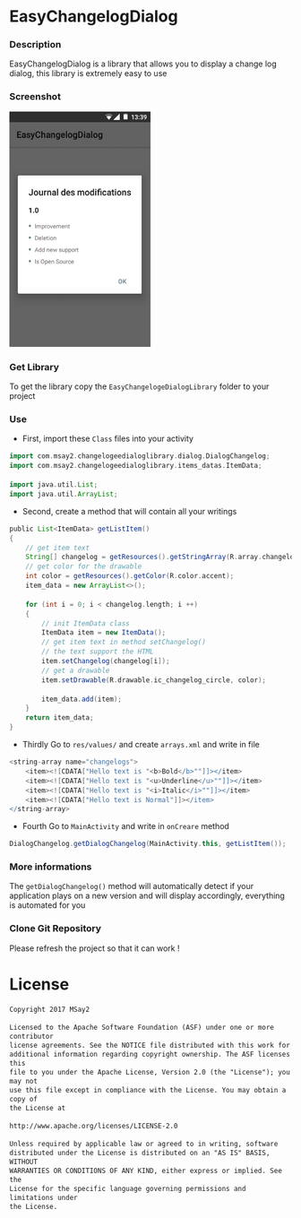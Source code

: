 # EasyChangelogDialog

### Description
EasyChangelogDialog is a library that allows you to display a change log dialog, this library is extremely easy to use

### Screenshot
<img src="screenshots/screen_01.png" width="50%">

### Get Library
To get the library copy the ```EasyChangelogeDialogLibrary``` folder to your project

### Use
* First, import these ```Class``` files into your activity

```gradle
import com.msay2.changelogeedialoglibrary.dialog.DialogChangelog;
import com.msay2.changelogeedialoglibrary.items_datas.ItemData;

import java.util.List;
import java.util.ArrayList;
```

* Second, create a method that will contain all your writings

```gradle
public List<ItemData> getListItem()
{
	// get item text
	String[] changelog = getResources().getStringArray(R.array.changelogs);
	// get color for the drawable
	int color = getResources().getColor(R.color.accent);
	item_data = new ArrayList<>();
		
	for (int i = 0; i < changelog.length; i ++)
	{
		// init ItemData class
		ItemData item = new ItemData();
		// get item text in method setChangelog()
		// the text support the HTML
		item.setChangelog(changelog[i]);
		// get a drawable
		item.setDrawable(R.drawable.ic_changelog_circle, color);
			
		item_data.add(item);
	}
	return item_data;
}
```

* Thirdly Go to ```res/values/``` and create ```arrays.xml``` and write in file 

```gradle
<string-array name="changelogs">
	<item><![CDATA["Hello text is "<b>Bold</b>""]]></item>
	<item><![CDATA["Hello text is "<u>Underline</u>""]]></item>
	<item><![CDATA["Hello text is "<i>Italic</i>""]]></item>
	<item><![CDATA["Hello text is Normal"]]></item>
</string-array>
```

* Fourth Go to ```MainActivity``` and write in ```onCreare``` method

```gradle
DialogChangelog.getDialogChangelog(MainActivity.this, getListItem());
```
### More informations
The ```getDialogChangelog()``` method will automatically detect if your application plays on a new version and will display accordingly, everything is automated for you

### Clone Git Repository
Please refresh the project so that it can work !

# License

```
Copyright 2017 MSay2

Licensed to the Apache Software Foundation (ASF) under one or more contributor
license agreements. See the NOTICE file distributed with this work for
additional information regarding copyright ownership. The ASF licenses this
file to you under the Apache License, Version 2.0 (the "License"); you may not
use this file except in compliance with the License. You may obtain a copy of
the License at

http://www.apache.org/licenses/LICENSE-2.0

Unless required by applicable law or agreed to in writing, software
distributed under the License is distributed on an "AS IS" BASIS, WITHOUT
WARRANTIES OR CONDITIONS OF ANY KIND, either express or implied. See the
License for the specific language governing permissions and limitations under
the License.
```
